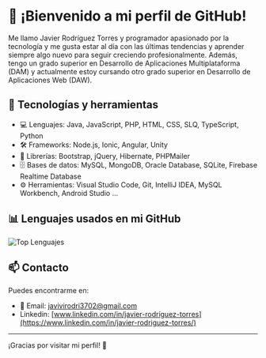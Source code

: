 # 👋 ¡Bienvenido a mi perfil de GitHub!

Me llamo Javier Rodríguez Torres y programador apasionado por la tecnología y me gusta estar al día con las últimas tendencias y aprender siempre algo nuevo para seguir creciendo profesionalmente. Además, tengo un grado superior en Desarrollo de Aplicaciones Multiplataforma (DAM) y actualmente estoy cursando otro grado superior en Desarrollo de Aplicaciones Web (DAW).

## 🔧 Tecnologías y herramientas
- 💻 Lenguajes: Java, JavaScript, PHP, HTML, CSS, SLQ, TypeScript, Python
- 🛠️ Frameworks: Node.js, Ionic, Angular, Unity
- 📘 Librerías: Bootstrap, jQuery, Hibernate, PHPMailer
- 🗄️ Bases de datos: MySQL, MongoDB, Oracle Database, SQLite, Firebase Realtime Database
- ⚙️ Herramientas: Visual Studio Code, Git, IntelliJ IDEA, MySQL Workbench, Android Studio ...

## 📊 Lenguajes usados en mi GitHub

![Top Lenguajes](https://github-readme-stats.vercel.app/api/top-langs/?username=Javiirt&layout=compact&theme=radical)

## 📫 Contacto
Puedes encontrarme en:
- 📧 Email: javivirodri3702@gmail.com
-  Linkedin: [www.linkedin.com/in/javier-rodríguez-torres](https://www.linkedin.com/in/javier-rodriguez-torres/)

---
¡Gracias por visitar mi perfil! 🚀

